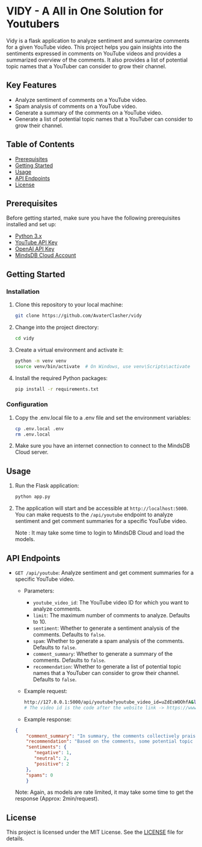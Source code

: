 <!-- @format -->

# VIDY - A All in One Solution for Youtubers

Vidy is a flask application to analyze sentiment and summarize comments for a given YouTube video. This project helps you gain insights into the sentiments expressed in comments on YouTube videos and provides a summarized overview of the comments. It also provides a list of potential topic names that a YouTuber can consider to grow their channel.

## Key Features

-   Analyze sentiment of comments on a YouTube video.
-   Spam analysis of comments on a YouTube video.
-   Generate a summary of the comments on a YouTube video.
-   Generate a list of potential topic names that a YouTuber can consider to grow their channel.

## Table of Contents

-   [Prerequisites](#prerequisites)
-   [Getting Started](#getting-started)
-   [Usage](#usage)
-   [API Endpoints](#api-endpoints)
-   [License](#license)

## Prerequisites

Before getting started, make sure you have the following prerequisites installed and set up:

-   [Python 3.x](https://www.python.org/downloads/)
-   [YouTube API Key](https://developers.google.com/youtube/registering_an_application)
-   [OpenAI API Key](https://openai.com/)
-   [MindsDB Cloud Account](https://mindsdb.com/)

## Getting Started

### Installation

1. Clone this repository to your local machine:

    ```bash
    git clone https://github.com/AvaterClasher/vidy
    ```

2. Change into the project directory:

    ```bash
    cd vidy
    ```

3. Create a virtual environment and activate it:

    ```bash
    python -m venv venv
    source venv/bin/activate  # On Windows, use venv\Scripts\activate
    ```

4. Install the required Python packages:

    ```bash
    pip install -r requirements.txt
    ```

### Configuration

1. Copy the .env.local file to a .env file and set the environment variables:

    ```bash
    cp .env.local .env
    rm .env.local
    ```

2. Make sure you have an internet connection to connect to the MindsDB Cloud server.

## Usage

1. Run the Flask application:

    ```bash
    python app.py
    ```

2. The application will start and be accessible at `http://localhost:5000`. You can make requests to the `/api/youtube` endpoint to analyze sentiment and get comment summaries for a specific YouTube video.

    Note : It may take some time to login to MindsDB Cloud and load the models.

## API Endpoints

- `GET /api/youtube`: Analyze sentiment and get comment summaries for a specific YouTube video.

  - Parameters:

    - `youtube_video_id`: The YouTube video ID for which you want to analyze comments.
    - `limit`: The maximum number of comments to analyze. Defaults to 10.
    - `sentiment`: Whether to generate a sentiment analysis of the comments. Defaults to `false`.
    - `spam`: Whether to generate a spam analysis of the comments. Defaults to `false`.
    - `comment_summary`: Whether to generate a summary of the comments. Defaults to `false`.
    - `recommendation`: Whether to generate a list of potential topic names that a YouTuber can consider to grow their channel. Defaults to `false`.

  - Example request:

    ```bash
    http://127.0.0.1:5000/api/youtube?youtube_video_id=uZdEsWOOhfA&limit=5&comment_summary=true&recommendation=true&sentiment=true&spam=true
    # The video id is the code after the website link -> https://www.youtube.com/watch?v=uZdEsWOOhfA here uZdEsWOOhfA is the video id.
    ```

  - Example response:

  ```json
  {
      "comment_summary": "In summary, the comments collectively praise Theo, likely an influential figure in open source development, for setting a new standard as a maintainer/wizard. There's appreciation for reaching out to the audience for ideas, with a specific emphasis on the positive practice of seeking assistance in web development. Additionally, there's acknowledgment of Theo's dedication to community contribution, even from someone who hasn't used the tool yet, noting a positive impact on their outlook on software development. Finally, a direct question is posed about configuring a library for a custom Minio bucket, expressing enthusiasm for potentially achieving \"infinite\" storage. Overall, the comments reflect a positive and appreciative sentiment towards Theo and their contributions to the open source community.",
      "recommendation": "Based on the comments, some potential topic names that a YouTuber can consider to grow their channel could be:\n\n1. Theo: A New Standard in Open Source Mastery\n2. The Power of Community Collaboration in Web Development\n3. Changing Perspectives: Theo's Impact on Software Development\n4. Dedication to Giving Back: Theo's Influence in Open Source\n5.Exploring Infinite Storage: Configuring Libraries with Minio Buckets",
      "sentiments": {
         "negative": 1,
         "neutral": 2,
         "positive": 2
      },
      "spams": 0
      }
  ```

  Note: Again, as models are rate limited, it may take some time to get the response (Approx: 2min/request).


## License

This project is licensed under the MIT License. See the [LICENSE](LICENSE) file for details.
